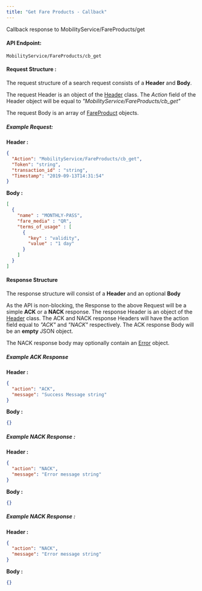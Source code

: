 ```yaml
---
title: "Get Fare Products - Callback"
---
```


Callback response to MobilityService/FareProducts/get

#### API Endpoint:

    MobilityService/FareProducts/cb_get

#### Request Structure :

The request structure of a search request consists of a **Header** and **Body**.

The request Header is an object of the [Header](/Resources/Header) class. The *Action* field of the Header object will be equal to *"MobilityService/FareProducts/cb_get"*

The request Body is an array of [FareProduct](/Resources/FareProduct) objects.

##### Example Request:

**Header :**
``` json
{
  "Action": "MobilityService/FareProducts/cb_get",
  "Token": "string",
  "transaction_id" : "string",
  "Timestamp": "2019-09-13T14:31:54"
}
```

**Body :**
``` json
[
  {
    "name" : "MONTHLY-PASS",
    "fare_media" : "QR",
    "terms_of_usage" : [
      {
        "key" : "validity",
        "value" : "1 day"
      }
    ]
  }
]

```

#### Response Structure

The response structure will consist of a **Header** and an optional **Body**

As the API is non-blocking, the Response to the above Request will be a simple **ACK** or a **NACK** response. The response Header is an object of the [Header](/Resources/Header) class. The ACK and NACK response Headers will have the action field equal to *"ACK"* and *"NACK"* respectively. The ACK response Body will be an **empty** JSON object.

The NACK response body may optionally contain an [Error](/Resources/Error) object.

##### Example ACK Response

**Header :**

``` json
{
  "action": "ACK",
  "message": "Success Message string"
}
```

**Body :**
``` json
{}
```

##### Example NACK Response :

**Header :**
``` json
{
  "action": "NACK",
  "message": "Error message string"
}
```
**Body :**

``` json
{}
```
##### Example NACK Response :

**Header :**
``` json
{
  "action": "NACK",
  "message": "Error message string"
}
```

**Body :**
``` json
{}
```
